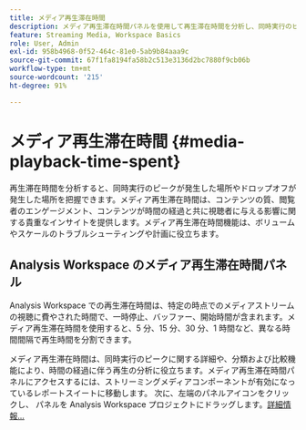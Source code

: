 ```yaml
---
title: メディア再生滞在時間
description: メディア再生滞在時間パネルを使用して再生滞在時間を分析し、同時実行のピーク時間とドロップオフが発生した場所を把握する方法について説明します。
feature: Streaming Media, Workspace Basics
role: User, Admin
exl-id: 958b4968-0f52-464c-81e0-5ab9b84aaa9c
source-git-commit: 67f1fa8194fa58b2c513e3136d2bc7880f9cb06b
workflow-type: tm+mt
source-wordcount: '215'
ht-degree: 91%

---
```


# メディア再生滞在時間 {#media-playback-time-spent}

再生滞在時間を分析すると、同時実行のピークが発生した場所やドロップオフが発生した場所を把握できます。メディア再生滞在時間は、コンテンツの質、閲覧者のエンゲージメント、コンテンツが時間の経過と共に視聴者に与える影響に関する貴重なインサイトを提供します。メディア再生滞在時間機能は、ボリュームやスケールのトラブルシューティングや計画に役立ちます。

## Analysis Workspace のメディア再生滞在時間パネル

Analysis Workspace での再生滞在時間は、特定の時点でのメディアストリームの視聴に費やされた時間で、一時停止、バッファー、開始時間が含まれます。メディア再生滞在時間を使用すると、5 分、15 分、30 分、1 時間など、異なる時間間隔で再生時間を分割できます。


メディア再生滞在時間は、同時実行のピークに関する詳細や、分類および比較機能により、時間の経過に伴う再生の分析に役立ちます。メディア再生滞在時間パネルにアクセスするには、ストリーミングメディアコンポーネントが有効になっているレポートスイートに移動します。 次に、左端のパネルアイコンをクリックし、 パネルを Analysis Workspace プロジェクトにドラッグします。[詳細情報...](https://experienceleague.adobe.com/docs/analytics/analyze/analysis-workspace/panels/media-playback-timespent/media-playback-time-spent.html?lang=ja)

<!-- ## DOES THIS APPLY Get Concurrent Viewers via Analytics Reporting API

REVISE You can also get concurrent viewer data for up to 1-month at a time at minute-level granularity using the Analytics Reporting API 2.0.  The reporting API uses the same definition of concurrent viewers as Analysis Workspace.  For more information see [_*Get concurrent viewers JSON report data with Analytics 2.0 APIs*_](/help/reporting/reports-and-analytics/get-concurrent-json20.md). -->
